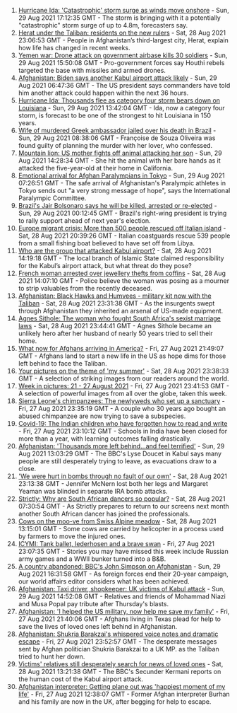1. [Hurricane Ida: 'Catastrophic' storm surge as winds move onshore](https://www.bbc.co.uk/news/world-us-canada-58378788?at_medium=RSS&at_campaign=KARANGA) - Sun, 29 Aug 2021 17:12:35 GMT - The storm is bringing with it a potentially "catastrophic" storm surge of up to 4.8m, forecasters say.
2. [Herat under the Taliban: residents on the new rulers](https://www.bbc.co.uk/news/world-asia-58346909?at_medium=RSS&at_campaign=KARANGA) - Sat, 28 Aug 2021 23:06:53 GMT - People in Afghanistan’s third-largest city, Herat, explain how life has changed in recent weeks.
3. [Yemen war: Drone attack on government airbase kills 30 soldiers](https://www.bbc.co.uk/news/world-middle-east-58378282?at_medium=RSS&at_campaign=KARANGA) - Sun, 29 Aug 2021 15:50:08 GMT - Pro-government forces say Houthi rebels targeted the base with missiles and armed drones.
4. [Afghanistan: Biden says another Kabul airport attack likely](https://www.bbc.co.uk/news/world-asia-58369922?at_medium=RSS&at_campaign=KARANGA) - Sun, 29 Aug 2021 06:47:36 GMT - The US president says commanders have told him another attack could happen within the next 36 hours.
5. [Hurricane Ida: Thousands flee as category four storm bears down on Louisiana](https://www.bbc.co.uk/news/world-us-canada-58372746?at_medium=RSS&at_campaign=KARANGA) - Sun, 29 Aug 2021 13:42:04 GMT - Ida, now a category four storm, is forecast to be one of the strongest to hit Louisiana in 150 years.
6. [Wife of murdered Greek ambassador jailed over his death in Brazil](https://www.bbc.co.uk/news/world-latin-america-58374285?at_medium=RSS&at_campaign=KARANGA) - Sun, 29 Aug 2021 08:38:06 GMT - Françoise de Souza Oliveira was found guilty of planning the murder with her lover, who confessed.
7. [Mountain lion: US mother fights off animal attacking her son](https://www.bbc.co.uk/news/world-us-canada-58375242?at_medium=RSS&at_campaign=KARANGA) - Sun, 29 Aug 2021 14:28:34 GMT - She hit the animal with her bare hands as it attacked the five-year-old at their home in California.
8. [Emotional arrival for Afghan Paralympians in Tokyo](https://www.bbc.co.uk/sport/disability-sport/58370947?at_medium=RSS&at_campaign=KARANGA) - Sun, 29 Aug 2021 07:26:51 GMT - The safe arrival of Afghanistan's Paralympic athletes in Tokyo sends out "a very strong message of hope", says the International Paralympic Committee.
9. [Brazil's Jair Bolsonaro says he will be killed, arrested or re-elected](https://www.bbc.co.uk/news/world-latin-america-58372754?at_medium=RSS&at_campaign=KARANGA) - Sun, 29 Aug 2021 00:12:45 GMT - Brazil's right-wing president is trying to rally support ahead of next year's election.
10. [Europe migrant crisis: More than 500 people rescued off Italian island](https://www.bbc.co.uk/news/world-europe-58372455?at_medium=RSS&at_campaign=KARANGA) - Sat, 28 Aug 2021 20:39:26 GMT - Italian coastguards rescue 539 people from a small fishing boat believed to have set off from Libya.
11. [Who are the group that attacked Kabul airport?](https://www.bbc.co.uk/news/world-58362961?at_medium=RSS&at_campaign=KARANGA) - Sat, 28 Aug 2021 14:19:18 GMT - The local branch of Islamic State claimed responsibility for the Kabul’s airport attack, but what threat do they pose?
12. [French woman arrested over jewellery thefts from coffins](https://www.bbc.co.uk/news/world-europe-58369921?at_medium=RSS&at_campaign=KARANGA) - Sat, 28 Aug 2021 14:07:10 GMT - Police believe the woman was posing as a mourner to strip valuables from the recently deceased.
13. [Afghanistan: Black Hawks and Humvees - military kit now with the Taliban](https://www.bbc.co.uk/news/world-asia-58356045?at_medium=RSS&at_campaign=KARANGA) - Sat, 28 Aug 2021 23:31:38 GMT - As the insurgents swept through Afghanistan they inherited an arsenal of US-made equipment.
14. [Agnes Sithole: The woman who fought South Africa's sexist marriage laws](https://www.bbc.co.uk/news/world-africa-58349080?at_medium=RSS&at_campaign=KARANGA) - Sat, 28 Aug 2021 23:44:41 GMT - Agnes Sithole became an unlikely hero after her husband of nearly 50 years tried to sell their home.
15. [What now for Afghans arriving in America?](https://www.bbc.co.uk/news/world-us-canada-58352130?at_medium=RSS&at_campaign=KARANGA) - Fri, 27 Aug 2021 21:49:07 GMT - Afghans land to start a new life in the US as hope dims for those left behind to face the Taliban.
16. [Your pictures on the theme of 'my summer'](https://www.bbc.co.uk/news/in-pictures-58346963?at_medium=RSS&at_campaign=KARANGA) - Sat, 28 Aug 2021 23:38:33 GMT - A selection of striking images from our readers around the world.
17. [Week in pictures: 21 - 27 August 2021](https://www.bbc.co.uk/news/in-pictures-58353896?at_medium=RSS&at_campaign=KARANGA) - Fri, 27 Aug 2021 23:41:53 GMT - A selection of powerful images from all over the globe, taken this week.
18. [Sierra Leone's chimpanzees: The newlyweds who set up a sanctuary](https://www.bbc.co.uk/news/world-africa-58303790?at_medium=RSS&at_campaign=KARANGA) - Fri, 27 Aug 2021 23:35:19 GMT - A couple who 30 years ago bought an abused chimpanzee are now trying to save a subspecies.
19. [Covid-19: The Indian children who have forgotten how to read and write](https://www.bbc.co.uk/news/world-asia-india-58281442?at_medium=RSS&at_campaign=KARANGA) - Fri, 27 Aug 2021 23:10:12 GMT - Schools in India have been closed for more than a year, with learning outcomes falling drastically.
20. [Afghanistan: 'Thousands more left behind...and feel terrified'](https://www.bbc.co.uk/news/world-asia-58374153?at_medium=RSS&at_campaign=KARANGA) - Sun, 29 Aug 2021 13:03:29 GMT - The BBC's Lyse Doucet in Kabul says many people are still desperately trying to leave, as evacuations draw to a close.
21. ['We were hurt in bombs through no fault of our own'](https://www.bbc.co.uk/news/uk-northern-ireland-58274206?at_medium=RSS&at_campaign=KARANGA) - Sat, 28 Aug 2021 23:13:38 GMT - Jennifer McNern lost both her legs and Margaret Yeaman was blinded in separate IRA bomb attacks.
22. [Strictly: Why are South African dancers so popular?](https://www.bbc.co.uk/news/entertainment-arts-58363064?at_medium=RSS&at_campaign=KARANGA) - Sat, 28 Aug 2021 07:30:54 GMT - As Strictly prepares to return to our screens next month another South African dancer has joined the professionals.
23. [Cows on the moo-ve from Swiss Alpine meadow](https://www.bbc.co.uk/news/world-europe-58369772?at_medium=RSS&at_campaign=KARANGA) - Sat, 28 Aug 2021 13:15:01 GMT - Some cows are carried by helicopter in a process used by farmers to move the injured ones.
24. [ICYMI: Tank ballet, lederhosen and a brave swan](https://www.bbc.co.uk/news/world-58349595?at_medium=RSS&at_campaign=KARANGA) - Fri, 27 Aug 2021 23:07:35 GMT - Stories you may have missed this week include Russian army games and a WWII bunker turned into a B&B.
25. [A country abandoned: BBC's John Simpson on Afghanistan](https://www.bbc.co.uk/news/58377984?at_medium=RSS&at_campaign=KARANGA) - Sun, 29 Aug 2021 16:31:58 GMT - As foreign forces end their 20-year campaign, our world affairs editor considers what has been achieved.
26. [Afghanistan: Taxi driver, shopkeeper: UK victims of Kabul attack](https://www.bbc.co.uk/news/uk-58377804?at_medium=RSS&at_campaign=KARANGA) - Sun, 29 Aug 2021 14:52:08 GMT - Relatives and friends of Mohammad Niazi and Musa Popal pay tribute after Thursday's blasts.
27. [Afghanistan: 'I helped the US military, now help me save my family'](https://www.bbc.co.uk/news/world-us-canada-58349434?at_medium=RSS&at_campaign=KARANGA) - Fri, 27 Aug 2021 21:40:06 GMT - Afghans living in Texas plead for help to save the lives of loved ones left behind in Afghanistan.
28. [Afghanistan: Shukria Barakzai's whispered voice notes and dramatic escape](https://www.bbc.co.uk/news/world-asia-58345901?at_medium=RSS&at_campaign=KARANGA) - Fri, 27 Aug 2021 23:52:57 GMT - The desperate messages sent by Afghan politician Shukria Barakzai to a UK MP. as the Taliban tried to hunt her down.
29. [Victims' relatives still desperately search for news of loved ones](https://www.bbc.co.uk/news/world-asia-58369771?at_medium=RSS&at_campaign=KARANGA) - Sat, 28 Aug 2021 13:21:38 GMT - The BBC's Secunder Kermani reports on the human cost of the Kabul airport attack.
30. [Afghanistan interpreter: Getting plane out was 'happiest moment of my life'](https://www.bbc.co.uk/news/uk-58355250?at_medium=RSS&at_campaign=KARANGA) - Fri, 27 Aug 2021 12:38:07 GMT - Former Afghan interpreter Burhan and his family are now in the UK, after begging for help to escape.
